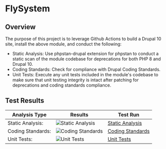 # FlySystem

## Overview

The purpose of this project is to leverage Github Actions to build a Drupal 10 site, install the above module, and conduct the following:

* Static Analysis:  Use phpstan-drupal extension for phpstan to conduct a static scan of the module codebase for deprecations for both PHP 8 and Drupal 10.
* Coding Standards:  Check for compliance with Drupal Coding Standards.
* Unit Tests:  Execute any unit tests included in the module's codebase to make sure that unit testing integrity is intact after patching for deprecations and coding standards compliance.

## Test Results

| Analysis Type | Results | Test Run |
| ----- | ----- | ----- |
| Static Analysis: | ![Static Analysis](https://github.com/Drupal-10-Compatibility/flysystem/actions/workflows/static_analysis.yml/badge.svg) | [Static Analysis](https://github.com/Drupal-10-Compatibility/flysystem/actions/workflows/static_analysis.yml) |
| Coding Standards: | ![Coding Standards](https://github.com/Drupal-10-Compatibility/flysystem/actions/workflows/coding_standards.yml/badge.svg) | [Coding Standards](https://github.com/Drupal-10-Compatibility/flysystem/actions/workflows/coding_standards.yml) |
| Unit Tests: | ![Unit Tests](https://github.com/Drupal-10-Compatibility/flysystem/actions/workflows/unit_tests.yml/badge.svg) | [Unit Tests](https://github.com/Drupal-10-Compatibility/flysystem/actions/workflows/unit_tests.yml) |
